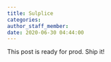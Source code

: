 ```yaml
---
title: Sulplice
categories:
author_staff_member:
date: 2020-06-30 04:44:00
---
```


This post is ready for prod. Ship it\!